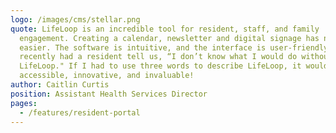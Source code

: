 ```yaml
---
logo: /images/cms/stellar.png
quote: LifeLoop is an incredible tool for resident, staff, and family
  engagement. Creating a calendar, newsletter and digital signage has never been
  easier. The software is intuitive, and the interface is user-friendly! We
  recently had a resident tell us, “I don’t know what I would do without
  LifeLoop." If I had to use three words to describe LifeLoop, it would be
  accessible, innovative, and invaluable!
author: Caitlin Curtis
position: Assistant Health Services Director
pages:
  - /features/resident-portal
---
```

